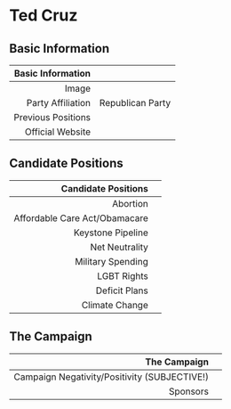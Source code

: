 # Ted Cruz

## Basic Information
|     Basic Information |   |
|----------------------:|---|
|                 Image | |
|     Party Affiliation | Republican Party |
|    Previous Positions | |
|      Official Website | |

## Candidate Positions
|           Candidate Positions |   |
|------------------------------:|---|
|                      Abortion |   |
| Affordable Care Act/Obamacare |   |
|             Keystone Pipeline |   |
|                Net Neutrality |   |
|             Military Spending |   |
|                   LGBT Rights |   |
|                 Deficit Plans |   |
|                Climate Change |   |

## The Campaign
|                                 The Campaign |   |
|---------------------------------------------:|---|
| Campaign Negativity/Positivity (SUBJECTIVE!) |   |
|                                     Sponsors |   |

